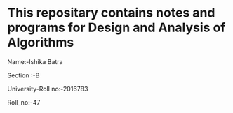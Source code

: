 # This repositary contains notes and programs for Design and Analysis of Algorithms 

Name:-Ishika Batra

Section :-B

University-Roll no:-2016783

Roll_no:-47
